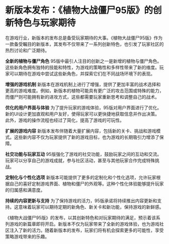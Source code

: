 # 新版本发布：《植物大战僵尸95版》的创新特色与玩家期待

在游戏行业，新版本的发布总是备受玩家期待的大事。《植物大战僵尸95版》作为一款备受瞩目的新版本，其发布不仅带来了一系列创新特色，也引发了玩家社区的热烈讨论和广泛期待。

**全新的植物与僵尸角色**
95版中最引人注目的创新之一是新增的植物与僵尸角色。这些新角色拥有独特的技能和特性，为游戏的策略性和多样性带来了新的维度。玩家可以期待在游戏中尝试这些新角色，并探索它们在不同战场环境下的表现。

**增强的游戏机制**
新版本在游戏机制上进行了增强，提供了更加丰富的战术选择和更高的游戏难度。例如，新版本的植物可能具有更广泛的攻击范围或特殊的能力，而僵尸则可能拥有新的进攻方式，这些都需要玩家重新思考和调整自己的战术。

**优化的用户界面与体验**
为了提升玩家的游戏体验，95版对用户界面进行了优化。新的UI设计更加直观和用户友好，使得玩家可以更快捷地获取信息并作出决策。此外，游戏的操作流程也经过了简化，提高了游戏的可玩性。

**扩展的游戏内容**
新版本发布伴随着大量扩展内容，包括新的关卡、挑战和游戏模式。这些新内容不仅为玩家提供了新的游戏目标，也为游戏的长期吸引力增添了保障。

**社交功能与玩家互动**
95版强化了游戏的社交功能，鼓励玩家之间的互动和交流。玩家可以分享自己的游戏成就，参与社区活动，甚至与其他玩家合作完成特殊挑战。

**定制化与个性化选项**
新版本可能提供了更多的定制化和个性化选项，允许玩家根据自己的喜好定制游戏界面、植物和僵尸的外观等。这种个性化体验能够提升玩家的归属感和满意度。

**持续的内容更新与支持**
为了保持游戏的活力，95版承诺将持续推出内容更新和支持。这意味着玩家可以期待定期的新角色、新关卡和新功能，保持游戏的新鲜感。

《植物大战僵尸95版》的发布，以其创新特色和对玩家期待的满足，预示着该系列游戏的新篇章即将开启。新版本不仅为玩家带来了全新的游戏体验，也为游戏社区注入了新的活力。随着新版本的发布，玩家们将有机会探索更多的可能性，享受策略游戏带来的乐趣。